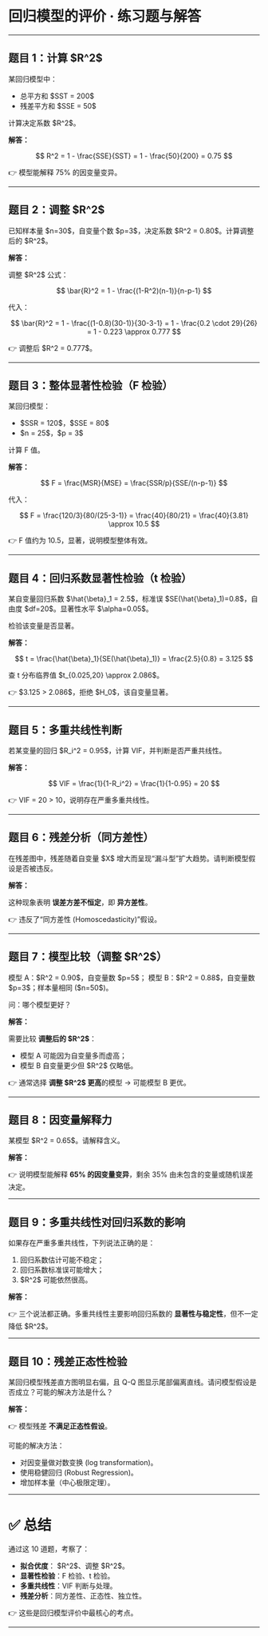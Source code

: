 
# 回归模型的评价 · 练习题与解答

---

## 题目 1：计算 \$R^2\$

某回归模型中：

* 总平方和 \$SST = 200\$
* 残差平方和 \$SSE = 50\$

计算决定系数 \$R^2\$。

**解答：**

$$
R^2 = 1 - \frac{SSE}{SST} = 1 - \frac{50}{200} = 0.75
$$

👉 模型能解释 75% 的因变量变异。

---

## 题目 2：调整 \$R^2\$

已知样本量 \$n=30\$，自变量个数 \$p=3\$，决定系数 \$R^2 = 0.80\$。计算调整后的 \$R^2\$。

**解答：**

调整 \$R^2\$ 公式：

$$
\bar{R}^2 = 1 - \frac{(1-R^2)(n-1)}{n-p-1}
$$

代入：

$$
\bar{R}^2 = 1 - \frac{(1-0.8)(30-1)}{30-3-1}
= 1 - \frac{0.2 \cdot 29}{26}
= 1 - 0.223 \approx 0.777
$$

👉 调整后 \$R^2 = 0.777\$。

---

## 题目 3：整体显著性检验（F 检验）

某回归模型：

* \$SSR = 120\$，\$SSE = 80\$
* \$n = 25\$，\$p = 3\$

计算 F 值。

**解答：**

$$
F = \frac{MSR}{MSE} = \frac{SSR/p}{SSE/(n-p-1)}
$$

代入：

$$
F = \frac{120/3}{80/(25-3-1)} = \frac{40}{80/21} = \frac{40}{3.81} \approx 10.5
$$

👉 F 值约为 10.5，显著，说明模型整体有效。

---

## 题目 4：回归系数显著性检验（t 检验）

某自变量回归系数 \$\hat{\beta}\_1 = 2.5\$，标准误 \$SE(\hat{\beta}\_1)=0.8\$，自由度 \$df=20\$。显著性水平 \$\alpha=0.05\$。

检验该变量是否显著。

**解答：**

$$
t = \frac{\hat{\beta}_1}{SE(\hat{\beta}_1)} = \frac{2.5}{0.8} = 3.125
$$

查 t 分布临界值 \$t\_{0.025,20} \approx 2.086\$。

👉 \$3.125 > 2.086\$，拒绝 \$H\_0\$，该自变量显著。

---

## 题目 5：多重共线性判断

若某变量的回归 \$R\_i^2 = 0.95\$，计算 VIF，并判断是否严重共线性。

**解答：**

$$
VIF = \frac{1}{1-R_i^2} = \frac{1}{1-0.95} = 20
$$

👉 VIF = 20 > 10，说明存在严重多重共线性。

---

## 题目 6：残差分析（同方差性）

在残差图中，残差随着自变量 \$X\$ 增大而呈现“漏斗型”扩大趋势。请判断模型假设是否被违反。

**解答：**

这种现象表明 **误差方差不恒定**，即 **异方差性**。

👉 违反了“同方差性 (Homoscedasticity)”假设。

---

## 题目 7：模型比较（调整 \$R^2\$）

模型 A：\$R^2 = 0.90\$，自变量数 \$p=5\$；
模型 B：\$R^2 = 0.88\$，自变量数 \$p=3\$；样本量相同 (\$n=50\$)。

问：哪个模型更好？

**解答：**

需要比较 **调整后的 \$R^2\$**：

* 模型 A 可能因为自变量多而虚高；
* 模型 B 自变量更少但 \$R^2\$ 仅略低。

👉 通常选择 **调整 \$R^2\$ 更高**的模型 → 可能模型 B 更优。

---

## 题目 8：因变量解释力

某模型 \$R^2 = 0.65\$。请解释含义。

**解答：**

👉 说明模型能解释 **65% 的因变量变异**，剩余 35% 由未包含的变量或随机误差决定。

---

## 题目 9：多重共线性对回归系数的影响

如果存在严重多重共线性，下列说法正确的是：

1. 回归系数估计可能不稳定；
2. 回归系数标准误可能增大；
3. \$R^2\$ 可能依然很高。

**解答：**

👉 三个说法都正确。多重共线性主要影响回归系数的 **显著性与稳定性**，但不一定降低 \$R^2\$。

---

## 题目 10：残差正态性检验

某回归模型残差直方图明显右偏，且 Q-Q 图显示尾部偏离直线。请问模型假设是否成立？可能的解决方法是什么？

**解答：**

👉 模型残差 **不满足正态性假设**。

可能的解决方法：

* 对因变量做对数变换 (log transformation)。
* 使用稳健回归 (Robust Regression)。
* 增加样本量（中心极限定理）。

---

# ✅ 总结

通过这 10 道题，考察了：

* **拟合优度**： \$R^2\$、调整 \$R^2\$。
* **显著性检验**：F 检验、t 检验。
* **多重共线性**：VIF 判断与处理。
* **残差分析**：同方差性、正态性、独立性。

👉 这些是回归模型评价中最核心的考点。

---



